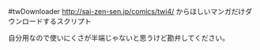 #twDownloader 
http://sai-zen-sen.jp/comics/twi4/ からほしいマンガだけダウンロードするスクリプト


自分用なので使いにくさが半端じゃないと思うけど勘弁してください。
